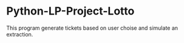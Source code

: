 # Python-LP-Project-Lotto
This program generate tickets based on user choise and simulate an extraction.

